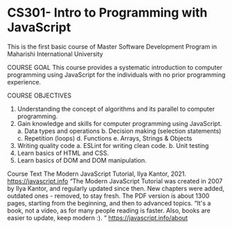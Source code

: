 # CS301- Intro to Programming with JavaScript
This is the first basic course of Master Software Development Program in Maharishi International University

COURSE GOAL
This course provides a systematic introduction to computer programming using JavaScript for the individuals with no prior programming experience.

COURSE OBJECTIVES
1. Understanding the concept of algorithms and its parallel to computer programming.
2. Gain knowledge and skills for computer programming using JavaScript.
a. Data types and operations
b. Decision making (selection statements)
c. Repetition (loops)
d. Functions
e. Arrays, Strings & Objects
3. Writing quality code
a. ESLint for writing clean code.
b. Unit testing
4. Learn basics of HTML and CSS.
5. Learn basics of DOM and DOM manipulation.

Course Text
The Modern JavaScript Tutorial, Ilya Kantor, 2021. https://javascript.info
“The Modern JavaScript Tutorial was created in 2007 by Ilya Kantor, and regularly updated since then. New chapters were added, outdated ones - removed, to stay fresh. The PDF version is about 1300 pages, starting from the beginning, and then to advanced topics.
“It's a book, not a video, as for many people reading is faster. Also, books are easier to update, keep modern :). “ https://javascript.info/about
